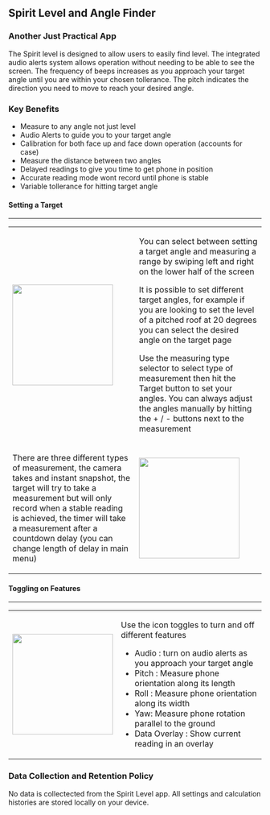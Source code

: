 ## Spirit Level and Angle Finder
### Another Just Practical App


The Spirit level is designed to allow users to easily find level. The integrated audio alerts system allows operation without needing to be able to see the screen. The frequency of beeps increases as you approach your target angle until you are within your chosen tollerance. The pitch indicates the direction you need to move to reach your desired angle.

### Key Benefits
- Measure to any angle not just level
- Audio Alerts to guide you to your target angle
- Calibration for both face up and face down operation (accounts for case)
- Measure the distance between two angles
- Delayed readings to give you time to get phone in position
- Accurate reading mode wont record until phone is stable
- Variable tollerance for hitting target angle

#### Setting a Target
<hr>
<table>
<tr>
<td style="width:40%">
<img src="/SpiritLevel/images/selectTargetOrRange.png" width=200px> </td>
<td> <p>
You can select between setting a target angle and measuring a range by swiping left and right on the lower half of the screen 

It is possible to set different target angles, for example if you are looking to set the level of a pitched roof at 20 degrees you can select the desired angle on the target page 

Use the measuring type selector to select type of measurement then hit the Target button to set your angles. You can always adjust the angles manually by hitting the + / - buttons next to the measurement 
</p>
</td>
</tr>

<tr>
<td> <p>
There are three different types of measurement, the camera takes and instant snapshot, the target will try to take a measurement but will only record when a stable reading is achieved, the timer will take a measurement after a countdown delay (you can change length of delay in main menu)
</p>
</td>
<td style="width:40%">
<img src="/SpiritLevel/images/measureType.png" width=200px> 
</td>
</tr>

</table>



#### Toggling on Features
<hr>
<table>
<tr>
<td style="width:20%">
<img src="/SpiritLevel/images/toggleIcons.png" height=200px> </td>
<td>
 <p>
Use the icon toggles to turn and off different features 
<ul> 
<li>Audio : turn on audio alerts as you approach your target angle </li>
<li>Pitch : Measure phone orientation along its length </li>
<li>Roll : Measure phone orientation along its width </li>
<li>Yaw: Measure phone rotation parallel to the ground </li>
<li>Data Overlay : Show current reading in an overlay </li>
</ul>
</p>
</td>
</tr>
</table>






### Data Collection and Retention Policy
No data is collectected from the Spirit Level app. All settings and calculation histories are stored locally on your device.
